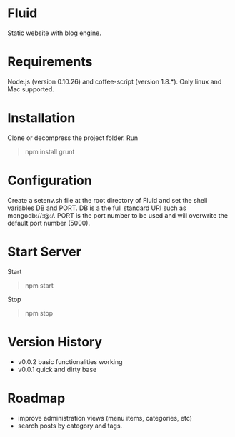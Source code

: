 Fluid
=====

Static website with blog engine.

Requirements
============

Node.js (version 0.10.26) and coffee-script (version 1.8.*). Only linux and Mac supported.

Installation
============

Clone or decompress the project folder.
Run
> npm install
> grunt

Configuration
=============

Create a setenv.sh file at the root directory of Fluid and set the shell variables DB and PORT.
DB is a the full standard URI such as mongodb://<user>:<password>@<ip>:<port>/<db>.
PORT is the port number to be used and will overwrite the default port number (5000).

Start Server
============

Start
> npm start

Stop
> npm stop

Version History
===============

- v0.0.2 basic functionalities working
- v0.0.1 quick and dirty base

Roadmap
=======

- improve administration views (menu items, categories, etc)
- search posts by category and tags.
